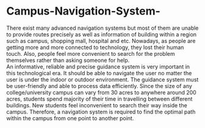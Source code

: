 # Campus-Navigation-System-
There exist many advanced navigation systems but most of them are unable to provide routes precisely as well as information of building within a region such as campus, shopping mall, hospital and etc. Nowadays, as people are getting more and more connected to technology, they lost their human touch. Also, people feel more convenient to search for the problem themselves rather than asking someone for help.  
An informative, reliable and precise guidance system is very important in this technological era. It should be able to navigate the user no matter the user is under the indoor or outdoor environment. The guidance system must be user-friendly and able to process data efficiently.
Since the size of any college/university campus can vary from 30 acres to anywhere around 200 acres, students spend majority of their time in travelling between different buildings. New students feel inconvenient to search their way inside the campus. Therefore, a navigation system is required to find the optimal path within the campus from one point to another point. 
